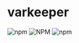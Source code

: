 # varkeeper 

 ![npm](https://img.shields.io/npm/v/varkeeper) ![NPM](https://img.shields.io/npm/l/varkeeper) ![npm](https://img.shields.io/npm/dw/varkeeper)

 